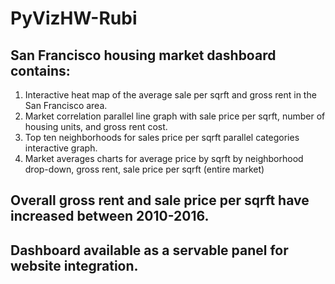 # PyVizHW-Rubi

## San Francisco housing market dashboard contains: 
1. Interactive heat map of the average sale per sqrft and gross rent in the San Francisco area. 
2. Market correlation parallel line graph with sale price per sqrft, number of housing units, and gross rent cost.
3. Top ten neighborhoods for sales price per sqrft parallel categories interactive graph.
4. Market averages charts for average price by sqrft by neighborhood drop-down, gross rent, sale price per sqrft (entire market)

## Overall gross rent and sale price per sqrft have increased between 2010-2016.

## Dashboard available as a servable panel for website integration.
